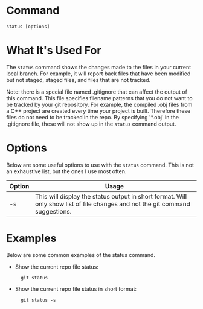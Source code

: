 
# Command

    status [options]

# What It's Used For

The `status` command shows the changes made to the files in your current local branch. For example, it will report back files that have been modified but not staged, staged files, and files that are not tracked.

Note: there is a special file named .gitignore that can affect the output of this command. This file specifies filename patterns that you do not want to be tracked by your git repository. For example, the compiled .obj files from a C++ project are created every time your project is built. Therefore these files do not need to be tracked in the repo. By specifying '*.obj' in the .gitignore file, these will not show up in the `status` command output.

# Options

Below are some useful options to use with the `status` command. This is not an exhaustive list, but the ones I use most often.

| Option | Usage | 
| ---- | -----|
| -s | This will display the status output in short format. Will only show list of file changes and not the git command suggestions. |

# Examples

Below are some common examples of the status command.

- Show the current repo file status:

        git status

- Show the current repo file status in short format:

        git status -s
